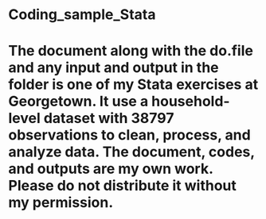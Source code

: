# Coding_sample_Stata
# The document along with the do.file and any input and output in the folder is one of my Stata exercises at Georgetown. It use a household-level dataset with 38797 observations to clean, process, and analyze data. The document, codes, and outputs are my own work. Please do not distribute it without my permission.
